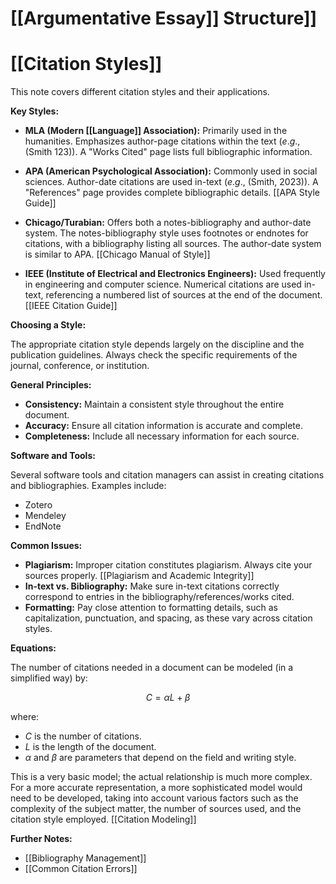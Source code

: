 # [[Argumentative Essay]] Structure]]
# [[Citation Styles]]

This note covers different citation styles and their applications.

**Key Styles:**

* **MLA (Modern [[Language]] Association):** Primarily used in the humanities.  Emphasizes author-page citations within the text ($e.g.,$ (Smith 123)).  A "Works Cited" page lists full bibliographic information.

* **APA (American Psychological Association):** Commonly used in social sciences.  Author-date citations are used in-text ($e.g.,$ (Smith, 2023)).  A "References" page provides complete bibliographic details.  [[APA Style Guide]]

* **Chicago/Turabian:** Offers both a notes-bibliography and author-date system.  The notes-bibliography style uses footnotes or endnotes for citations, with a bibliography listing all sources. The author-date system is similar to APA. [[Chicago Manual of Style]]

* **IEEE (Institute of Electrical and Electronics Engineers):** Used frequently in engineering and computer science.  Numerical citations are used in-text, referencing a numbered list of sources at the end of the document. [[IEEE Citation Guide]]


**Choosing a Style:**

The appropriate citation style depends largely on the discipline and the publication guidelines.  Always check the specific requirements of the journal, conference, or institution.

**General Principles:**

* **Consistency:**  Maintain a consistent style throughout the entire document.
* **Accuracy:**  Ensure all citation information is accurate and complete.
* **Completeness:** Include all necessary information for each source.


**Software and Tools:**

Several software tools and citation managers can assist in creating citations and bibliographies. Examples include:

* Zotero
* Mendeley
* EndNote


**Common Issues:**

* **Plagiarism:** Improper citation constitutes plagiarism.  Always cite your sources properly. [[Plagiarism and Academic Integrity]]
* **In-text vs. Bibliography:**  Make sure in-text citations correctly correspond to entries in the bibliography/references/works cited.
* **Formatting:** Pay close attention to formatting details, such as capitalization, punctuation, and spacing, as these vary across citation styles.


**Equations:**

The number of citations needed in a document can be modeled (in a simplified way) by:

$$ C = \alpha L + \beta $$

where:

* $C$ is the number of citations.
* $L$ is the length of the document.
* $\alpha$ and $\beta$ are parameters that depend on the field and writing style.


This is a very basic model; the actual relationship is much more complex.  For a more accurate representation, a more sophisticated model would need to be developed, taking into account various factors such as the complexity of the subject matter, the number of sources used, and the citation style employed. [[Citation Modeling]]

**Further Notes:**

* [[Bibliography Management]]
* [[Common Citation Errors]]

